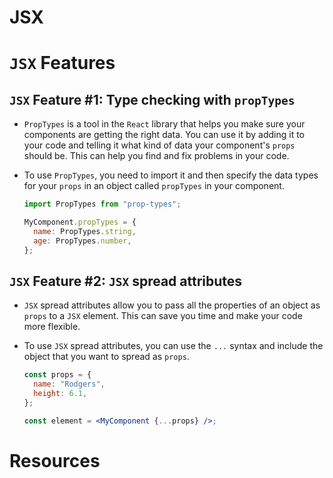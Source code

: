 # JSX

# `JSX` Features

## `JSX` Feature #1: Type checking with `propTypes`

- `PropTypes` is a tool in the `React` library that helps you make sure your components are getting the right data. You can use it by adding it to your code and telling it what kind of data your component's `props` should be. This can help you find and fix problems in your code.
- To use `PropTypes`, you need to import it and then specify the data types for your `props` in an object called `propTypes` in your component.

  ```jsx
  import PropTypes from "prop-types";

  MyComponent.propTypes = {
    name: PropTypes.string,
    age: PropTypes.number,
  };
  ```

## `JSX` Feature #2: `JSX` spread attributes

- `JSX` spread attributes allow you to pass all the properties of an object as `props` to a `JSX` element. This can save you time and make your code more flexible.
- To use `JSX` spread attributes, you can use the `...` syntax and include the object that you want to spread as `props`.

  ```jsx
  const props = {
    name: "Rodgers",
    height: 6.1,
  };

  const element = <MyComponent {...props} />;
  ```

# Resources
